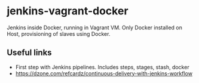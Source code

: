 # jenkins-vagrant-docker
Jenkins inside Docker, running in Vagrant VM. Only Docker installed on Host, provisioning of slaves using Docker.

## Useful links

- First step with Jenkins pipelines. Includes steps, stages, stash, docker
 - https://dzone.com/refcardz/continuous-delivery-with-jenkins-workflow
